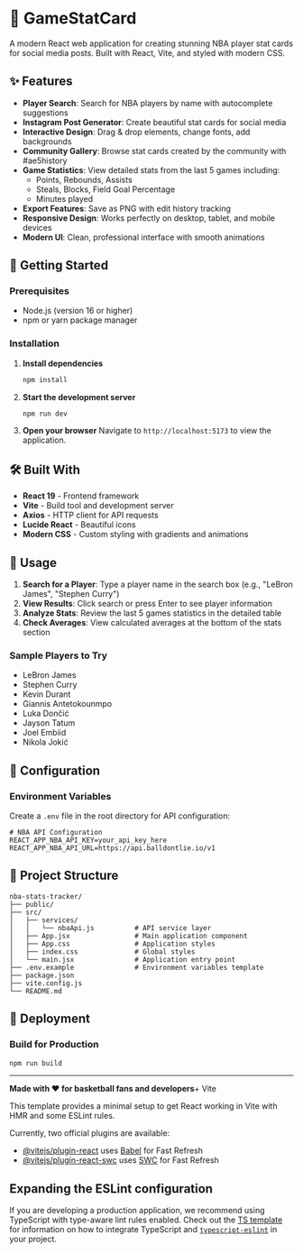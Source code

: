 # 🏀 GameStatCard

A modern React web application for creating stunning NBA player stat cards for social media posts. Built with React, Vite, and styled with modern CSS.

## ✨ Features

- **Player Search**: Search for NBA players by name with autocomplete suggestions
- **Instagram Post Generator**: Create beautiful stat cards for social media
- **Interactive Design**: Drag & drop elements, change fonts, add backgrounds
- **Community Gallery**: Browse stat cards created by the community with #ae5history
- **Game Statistics**: View detailed stats from the last 5 games including:
  - Points, Rebounds, Assists
  - Steals, Blocks, Field Goal Percentage
  - Minutes played
- **Export Features**: Save as PNG with edit history tracking
- **Responsive Design**: Works perfectly on desktop, tablet, and mobile devices
- **Modern UI**: Clean, professional interface with smooth animations

## 🚀 Getting Started

### Prerequisites

- Node.js (version 16 or higher)
- npm or yarn package manager

### Installation

1. **Install dependencies**
   ```bash
   npm install
   ```

2. **Start the development server**
   ```bash
   npm run dev
   ```

3. **Open your browser**
   Navigate to `http://localhost:5173` to view the application.

## 🛠️ Built With

- **React 19** - Frontend framework
- **Vite** - Build tool and development server
- **Axios** - HTTP client for API requests
- **Lucide React** - Beautiful icons
- **Modern CSS** - Custom styling with gradients and animations

## 📱 Usage

1. **Search for a Player**: Type a player name in the search box (e.g., "LeBron James", "Stephen Curry")
2. **View Results**: Click search or press Enter to see player information
3. **Analyze Stats**: Review the last 5 games statistics in the detailed table
4. **Check Averages**: View calculated averages at the bottom of the stats section

### Sample Players to Try

- LeBron James
- Stephen Curry
- Kevin Durant
- Giannis Antetokounmpo
- Luka Dončić
- Jayson Tatum
- Joel Embiid
- Nikola Jokić

## 🔧 Configuration

### Environment Variables

Create a `.env` file in the root directory for API configuration:

```env
# NBA API Configuration
REACT_APP_NBA_API_KEY=your_api_key_here
REACT_APP_NBA_API_URL=https://api.balldontlie.io/v1
```

## 📁 Project Structure

```
nba-stats-tracker/
├── public/
├── src/
│   ├── services/
│   │   └── nbaApi.js          # API service layer
│   ├── App.jsx                # Main application component
│   ├── App.css                # Application styles
│   ├── index.css              # Global styles
│   └── main.jsx               # Application entry point
├── .env.example               # Environment variables template
├── package.json
├── vite.config.js
└── README.md
```

## 🚀 Deployment

### Build for Production

```bash
npm run build
```

---

**Made with ❤️ for basketball fans and developers**+ Vite

This template provides a minimal setup to get React working in Vite with HMR and some ESLint rules.

Currently, two official plugins are available:

- [@vitejs/plugin-react](https://github.com/vitejs/vite-plugin-react/blob/main/packages/plugin-react) uses [Babel](https://babeljs.io/) for Fast Refresh
- [@vitejs/plugin-react-swc](https://github.com/vitejs/vite-plugin-react/blob/main/packages/plugin-react-swc) uses [SWC](https://swc.rs/) for Fast Refresh

## Expanding the ESLint configuration

If you are developing a production application, we recommend using TypeScript with type-aware lint rules enabled. Check out the [TS template](https://github.com/vitejs/vite/tree/main/packages/create-vite/template-react-ts) for information on how to integrate TypeScript and [`typescript-eslint`](https://typescript-eslint.io) in your project.
